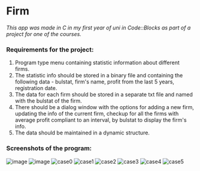 # Firm

*This app was made in C in my first year of uni in Code::Blocks as part of a project for one of the courses.*

### Requirements for the project:
1. Program type menu containing statistic information about different firms.
2. The statistic info should be stored in a binary file and containing the following data - bulstat, firm's name, profit from the last 5 years, registration date.
3. The data for each firm should be stored in a separate txt file and named with the bulstat of the firm.
4. There should be a dialog window with the options for adding a new firm, updating the info of the current firm, checkup for all the firms with average profit compliant to an interval, by bulstat to display the firm's info.
5. The data should be maintained in a dynamic structure.

### Screenshots of the program: 
![image](https://user-images.githubusercontent.com/87697061/167210540-d0bdfd46-7d97-4436-b7fe-da4c192d80a4.png)
![image](https://user-images.githubusercontent.com/87697061/167210553-d2a8dd86-58e7-40ca-a690-9b367dd5a7ba.png)
![case0](https://user-images.githubusercontent.com/87697061/167210574-5edde949-aa5e-444b-b686-61ff275fc745.png)
![case1](https://user-images.githubusercontent.com/87697061/167210607-37a01865-d38c-4bad-9c28-a2bcd02a3d50.png)
![case2](https://user-images.githubusercontent.com/87697061/167210645-d4313aa5-5f76-4a28-b5e4-9846a591b157.png)
![case3](https://user-images.githubusercontent.com/87697061/167210658-0a82f217-49b1-4027-8c0d-edc41b5189f9.png)
![case4](https://user-images.githubusercontent.com/87697061/167210685-11bba3d3-c26d-4b94-b2fe-1cdba2098f29.png)
![case5](https://user-images.githubusercontent.com/87697061/167210693-b0691d4f-6b42-45ee-9b9b-6fb9a30b167a.png)
